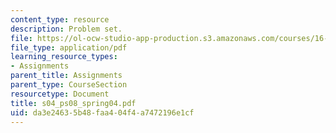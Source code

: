 ```yaml
---
content_type: resource
description: Problem set.
file: https://ol-ocw-studio-app-production.s3.amazonaws.com/courses/16-01-unified-engineering-i-ii-iii-iv-fall-2005-spring-2006/da3e24635b48faa404f4a7472196e1cf_s04_ps08_spring04.pdf
file_type: application/pdf
learning_resource_types:
- Assignments
parent_title: Assignments
parent_type: CourseSection
resourcetype: Document
title: s04_ps08_spring04.pdf
uid: da3e2463-5b48-faa4-04f4-a7472196e1cf
---
```

